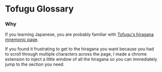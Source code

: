 # Tofugu Glossary

### Why

If you learning Japanese, you are probably familiar with [Tofugu's hiragana mnemonic page](https://www.tofugu.com/japanese/learn-hiragana/).

If you found it frustrating to get to the hiragana you want because you had to scroll through multiple characters across the page, I made a chrome extension to inject a little window of all the hiragana so you can immediately jump to the section you need.
